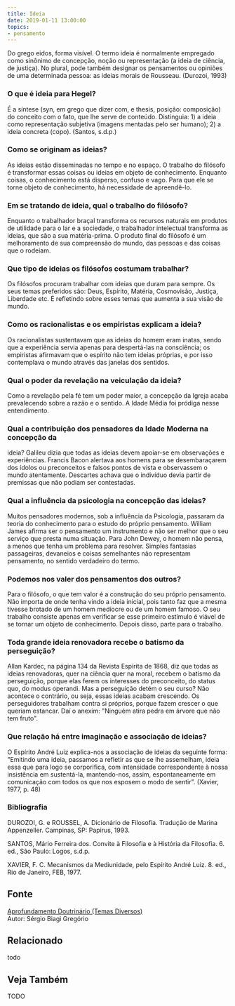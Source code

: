 ```yaml
---
title: Ideia
date: 2019-01-11 13:00:00
topics: 
- pensamento
---
```


Do grego eidos, forma visível. O termo ideia é normalmente empregado
como sinônimo de concepção, noção ou representação (a ideia de ciência,
de justiça). No plural, pode também designar os pensamentos ou opiniões
de uma determinada pessoa: as ideias morais de Rousseau. (Durozoi, 1993)

### O que é ideia para Hegel?
É a síntese (syn, em grego que dizer com, e thesis, posição:
composição) do conceito com o fato, que lhe serve de conteúdo.
Distinguia: 1) a ideia como representação subjetiva (imagens mentadas
pelo ser humano); 2) a ideia concreta (copo). (Santos, s.d.p.)

### Como se originam as ideias?
As ideias estão disseminadas no tempo e no espaço. O trabalho do
filósofo é transformar essas coisas ou ideias em objeto de conhecimento.
Enquanto coisas, o conhecimento está disperso, confuso e vago. Para que
ele se torne objeto de conhecimento, há necessidade de apreendê-lo.

### Em se tratando de ideia, qual o trabalho do filósofo?
Enquanto o trabalhador braçal transforma os recursos naturais em
produtos de utilidade para o lar e a sociedade, o trabalhador
intelectual transforma as ideias, que são a sua matéria-prima. O produto
final do filósofo é um melhoramento de sua compreensão do mundo, das
pessoas e das coisas que o rodeiam.

### Que tipo de ideias os filósofos costumam trabalhar?
Os filósofos procuram trabalhar com ideias que duram para sempre. Os
seus temas preferidos são: Deus, Espírito, Matéria, Cosmovisão, Justiça,
Liberdade etc. É refletindo sobre esses temas que aumenta a sua visão de
mundo.

### Como os racionalistas e os empiristas explicam a ideia?
Os racionalistas sustentavam que as ideias do homem eram inatas, sendo
que a experiência servia apenas para despertá-las na consciência; os
empiristas afirmavam que o espírito não tem ideias próprias, e por isso
contemplava o mundo através das janelas dos sentidos.

### Qual o poder da revelação na veiculação da ideia?
Como a revelação pela fé tem um poder maior, a concepção da Igreja acaba
prevalecendo sobre a razão e o sentido. A Idade Média foi pródiga nesse
entendimento.

### Qual a contribuição dos pensadores da Idade Moderna na concepção da
ideia?
Galileu dizia que todas as ideias devem apoiar-se em observações e
experiências. Francis Bacon alertava aos homens para se desembaraçarem
dos ídolos ou preconceitos e falsos pontos de vista e observassem o
mundo atentamente. Descartes achava que o indivíduo devia partir de
premissas que não podiam ser contestadas.

### Qual a influência da psicologia na concepção das ideias?
Muitos pensadores modernos, sob a influência da Psicologia, passaram da
teoria do conhecimento para o estudo do próprio pensamento. William
James afirma ser o pensamento um instrumento e não ser melhor que o seu
serviço que presta numa situação. Para John Dewey, o homem não pensa, a
menos que tenha um problema para resolver. Simples fantasias
passageiras, devaneios e coisas semelhantes não representam pensamento,
no sentido verdadeiro do termo.

### Podemos nos valer dos pensamentos dos outros?
Para o filósofo, o que tem valor é a construção do seu próprio
pensamento. Não importa de onde tenha vindo a ideia inicial, pois tanto
faz que a mesma tivesse brotado de um homem medíocre ou de um homem
famoso. O seu trabalho consiste apenas em verificar se esse primeiro
estímulo é viável de se tornar um objeto de conhecimento. Depois disso,
parte para o trabalho.

### Toda grande ideia renovadora recebe o batismo da perseguição?
Allan Kardec, na página 134 da Revista Espírita de 1868, diz que todas
as ideias renovadoras, quer na ciência quer na moral, recebem o batismo
da perseguição, porque elas ferem os interesses do preconceito, do
status quo, do modus operandi. Mas a perseguição detém o seu curso?
Não acontece o contrário, ou seja, essas ideias acabam crescendo. Os
perseguidores trabalham contra si próprios, porque fazem crescer o que
queriam estancar. Daí o anexim: "Ninguém atira pedra em árvore que não
tem fruto".

### Que relação há entre imaginação e associação de ideias?
O Espírito André Luiz explica-nos a associação de ideias da seguinte
forma: "Emitindo uma ideia, passamos a refletir as que se lhe
assemelham, ideia essa que para logo se corporifica, com intensidade
correspondente à nossa insistência em sustentá-la, mantendo-nos, assim,
espontaneamente em comunicação com todos os que nos esposem o modo de
sentir". (Xavier, 1977, p. 48)


### Bibliografia
DUROZOI, G. e ROUSSEL, A. Dicionário de Filosofia. Tradução de Marina
Appenzeller. Campinas, SP: Papirus, 1993.

SANTOS, Mário Ferreira dos. Convite à Filosofia e à História da
Filosofia. 6. ed., São Paulo: Logos, s.d.p.

XAVIER, F. C. Mecanismos da Mediunidade, pelo Espírito André Luiz. 8.
ed., Rio de Janeiro, FEB, 1977.

## Fonte
[Aprofundamento Doutrinário (Temas Diversos)](https://sites.google.com/view/aprofundamentodoutrinario/ideia-e-pensamento)  
Autor: Sérgio Biagi Gregório



## Relacionado
todo

## Veja Também
TODO


